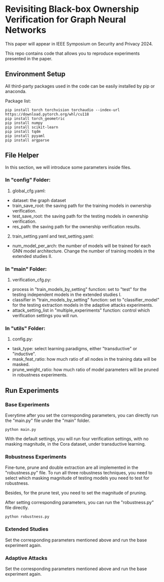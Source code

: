 # Revisiting Black-box Ownership Verification for Graph Neural Networks

This paper will appear in IEEE Symposium on Security and Privacy 2024.

This repo contains code that allows you to reproduce experiments presented in the paper.

## Environment Setup

All third-party packages used in the code can be easily installed by pip or anaconda.

Package list:

```
pip install torch torchvision torchaudio --index-url https://download.pytorch.org/whl/cu118
pip install torch_geometric
pip install numpy
pip install scikit-learn
pip install tqdm
pip install pyyaml
pip install argparse
```

## File Helper

In this section, we will introduce some parameters inside files.

### In "config" Folder:

1. global_cfg.yaml:
- dataset: the graph dataset
- train_save_root: the saving path for the training models in ownership verification.
- test_save_root: the saving path for the testing models in ownership verification.
- res_path: the saving path for the ownership verification results.
2. train_setting.yaml and test_setting.yaml:
- num_model_per_arch: the number of models will be trained for each GNN model architecture. Change the number of training models in the extended studies II.

### In "main" Folder:
1. verification_cfg.py:
- process in "train_models_by_setting" function: set to "test" for the testing independent models in the extended studies I.
- classifier in "train_models_by_setting" function: set to "classifier_model" for the testing extraction models in the adaptive attacks experiments.
- attack_setting_list in "multiple_experiments" function: control which verification settings you will run.


### In "utils" Folder:

1. config.py:
- task_type: select learning paradigms, either "transductive" or "inductive".
- mask_feat_ratio: how much ratio of all nodes in the training data will be masked.
- prune_weight_ratio: how much ratio of model parameters will be pruned in robustness experiments.


## Run Experiments

### Base Experiments

Everytime after you set the corresponding parameters, you can directly run the "main.py" file under the "main" folder.

```
python main.py
```

With the default settings, you will run four verification settings, with no masking magnitude, in the Cora dataset, under transductive learning.

### Robustness Experiments

Fine-tune, prune and double extraction are all implemented in the "robustness.py" file. To run all three robustness techniques, you need to select which masking magnitude of testing models you need to test for robustness. 

Besides, for the prune test, you need to set the magnitude of pruning.

After setting corresponding parameters, you can run the "robustness.py" file directly.

```
python robustness.py
```

### Extended Studies

Set the corresponding parameters mentioned above and run the base experiment again.

### Adaptive Attacks
Set the corresponding parameters mentioned above and run the base experiment again.

